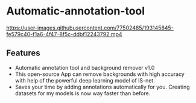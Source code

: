 # Automatic-annotation-tool

https://user-images.githubusercontent.com/77502485/193145845-fe579c40-f1a6-4f47-8f5c-ddbf12243792.mp4

## Features
* Automatic annotation tool and background remover v1.0
* This open-source App can remove backgrounds with high accuracy with help of the powerful deep learning model of IS-net.
* Saves your time by adding annotations automatically for you. Creating datasets for my models is now way faster than before.
